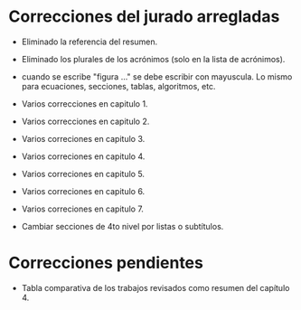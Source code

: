 # Correcciones del jurado arregladas

- Eliminado la referencia del resumen.

- Eliminado los plurales de los acrónimos (solo en la lista de acrónimos).

- cuando se escribe "figura ..." se debe escribir con mayuscula. Lo mismo para ecuaciones, secciones, tablas, algoritmos, etc.

- Varios correcciones en capitulo 1.

- Varios correcciones en capitulo 2.

- Varios correciones en capitulo 3.

- Varios correciones en capitulo 4.

- Varios correciones en capitulo 5.

- Varios correciones en capitulo 6.

- Varios correciones en capitulo 7.

- Cambiar secciones de 4to nivel por listas o subtítulos.

# Correcciones pendientes

- Tabla comparativa de los trabajos revisados como resumen del capítulo 4.
